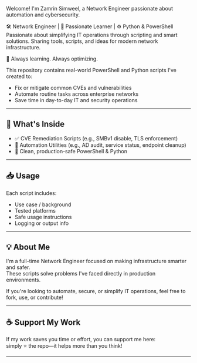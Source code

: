 Welcome! I'm Zamrin Simweel, a Network Engineer passionate about automation and cybersecurity.

🛠️ Network Engineer | 🧠 Passionate Learner | ⚙️ Python & PowerShell
Passionate about simplifying IT operations through scripting and smart solutions.
Sharing tools, scripts, and ideas for modern network infrastructure.

🔗 Always learning. Always optimizing.

This repository contains real-world PowerShell and Python scripts I've created to:
- Fix or mitigate common CVEs and vulnerabilities
- Automate routine tasks across enterprise networks
- Save time in day-to-day IT and security operations

---

## 🚀 What's Inside

- ✅ CVE Remediation Scripts (e.g., SMBv1 disable, TLS enforcement)
- 🔁 Automation Utilities (e.g., AD audit, service status, endpoint cleanup)
- 🧠 Clean, production-safe PowerShell & Python

---

## 📥 Usage

Each script includes:
- Use case / background
- Tested platforms
- Safe usage instructions
- Logging or output info

---

## 💡 About Me

I'm a full-time Network Engineer focused on making infrastructure smarter and safer.  
These scripts solve problems I've faced directly in production environments.

If you're looking to automate, secure, or simplify IT operations, feel free to fork, use, or contribute!

---

## ☕ Support My Work

If my work saves you time or effort, you can support me here:  
simply ⭐ the repo—it helps more than you think!

---


<!--
**idleadmin/idleadmin** is a ✨ _special_ ✨ repository because its `README.md` (this file) appears on your GitHub profile.

Here are some ideas to get you started:

- 🔭 I’m currently working on ...
- 🌱 I’m currently learning ...
- 👯 I’m looking to collaborate on ...
- 🤔 I’m looking for help with ...
- 💬 Ask me about ...
- 📫 How to reach me: ...
- 😄 Pronouns: ...
- ⚡ Fun fact: ...
-->
